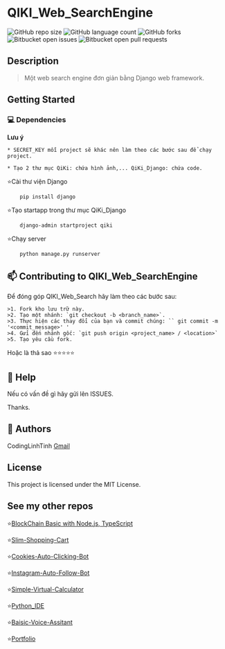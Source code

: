 # QIKI_Web_SearchEngine

![GitHub repo size](https://img.shields.io/github/repo-size/CodingLinhTinh/QIKI_Web_SearchEngine?style=for-the-badge)
![GitHub language count](https://img.shields.io/github/languages/count/codinglinhtinh/QIKI_Web_SearchEngine?style=for-the-badge)
![GitHub forks](https://img.shields.io/github/forks/codinglinhtinh/QIKI_Web_SearchEngine?style=for-the-badge)
![Bitbucket open issues](https://img.shields.io/bitbucket/issues/codinglinhtinh/QIKI_Web_SearchEngine?style=for-the-badge)
![Bitbucket open pull requests](https://img.shields.io/bitbucket/pr-raw/codinglinhtinh/QIKI_Web_SearchEngine?style=for-the-badge)

## Description
>Một web search engine đơn giản bằng Django web framework.

## Getting Started
### 💻 Dependencies
  <b>Lưu ý</b> 
  
    * SECRET_KEY mỗi project sẽ khác nên làm theo các bước sau để chạy project.
    
    * Tạo 2 thư mục QiKi: chứa hình ảnh,... QiKi_Django: chứa code.
    
⭐Cài thư viện Django
  ```
      pip install django
  ```
  
⭐Tạo startapp trong thư mục QiKi_Django
  ```
      django-admin startproject qiki
  ```
  
⭐Chạy server
  ```
      python manage.py runserver
  ```
## 📫 Contributing to QIKI_Web_SearchEngine
Để đóng góp QIKI_Web_Search hãy làm theo các bước sau:

    >1. Fork kho lưu trữ này.
    >2. Tạo một nhánh: `git checkout -b <branch_name>`.
    >3. Thực hiện các thay đổi của bạn và commit chúng: `` git commit -m '<commit_message>' '
    >4. Gửi đến nhánh gốc: `git push origin <project_name> / <location>`
    >5. Tạo yêu cầu fork.

Hoặc là thả sao ⭐⭐⭐⭐⭐

## 🔎 Help
Nếu có vấn đề gì hãy gửi lên ISSUES.
    
Thanks.

## 🧐 Authors

CodingLinhTinh 
[Gmail](ngocquachgamedevz@gmail.com)


## License

This project is licensed under the MIT License.

## See my other repos
⭐<a href="https://github.com/CodingLinhTinh/Node.js-blockchain-basic.git">BlockChain Basic with Node.js, TypeScript</a>

⭐<a href="https://github.com/CodingLinhTinh/Slim-Shopping-Cart.git">Slim-Shopping-Cart</a>

⭐<a href="https://github.com/CodingLinhTinh/Cookies-Auto-Clicking-Bot.git">Cookies-Auto-Clicking-Bot</a>

⭐<a href="https://github.com/CodingLinhTinh/Instagram-Auto-Follow-Bot.git">Instagram-Auto-Follow-Bot</a>

⭐<a href="https://github.com/CodingLinhTinh/Simple-Virtual-Calculator.git">Simple-Virtual-Calculator</a>

⭐<a href="https://github.com/CodingLinhTinh/Python_IDE.git">Python_IDE</a>

⭐<a href="https://github.com/CodingLinhTinh/Basic-Voice-Assitant-.git">Baisic-Voice-Assitant</a>

⭐<a href="https://github.com/CodingLinhTinh/Portfolio.git">Portfolio</a>

